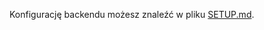 Konfigurację backendu możesz znaleźć w pliku [SETUP.md](https://github.com/Frontlive/Start-Coding/blob/main/SETUP.md).